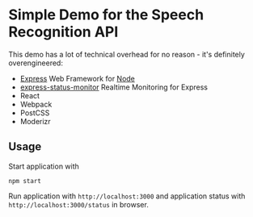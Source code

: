 # Simple Demo for the Speech Recognition API

This demo has a lot of technical overhead for no reason - it's definitely overengineered:

* [Express][2] Web Framework for [Node][3]
* [express-status-monitor][4] Realtime Monitoring for Express
* React
* Webpack
* PostCSS
* Moderizr

## Usage

Start application with

    npm start

Run application with `http://localhost:3000` and application status with `http://localhost:3000/status` in browser.

[1]: https://developer.mozilla.org/en-US/docs/Web/API/SpeechRecognition
[2]: http://expressjs.com
[3]: https://nodejs.org
[4]: https://github.com/RafalWilinski/express-status-monitor


